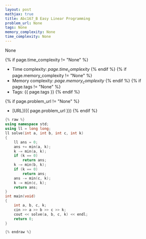 ```yaml
---
layout: post
mathjax: true
title: Abc167_B Easy Linear Programming
problem_url: None
tags: None
memory_complexity: None
time_complexity: None
---
```


None


{% if page.time_complexity != "None" %}
- Time complexity: ${{ page.time_complexity }}$
{% endif %}
{% if page.memory_complexity != "None" %}
- Memory complexity: ${{ page.memory_complexity }}$
{% endif %}
{% if page.tags != "None" %}
- Tags: {{ page.tags }}
{% endif %}

{% if page.problem_url != "None" %}
- [URL]({{ page.problem_url }})
{% endif %}

```cpp
{% raw %}
using namespace std;
using ll = long long;
ll solve(int a, int b, int c, int k)
{
    ll ans = 0;
    ans += min(a, k);
    k -= min(a, k);
    if (k == 0)
        return ans;
    k -= min(b, k);
    if (k == 0)
        return ans;
    ans -= min(c, k);
    k -= min(c, k);
    return ans;
}
int main(void)
{
    int a, b, c, k;
    cin >> a >> b >> c >> k;
    cout << solve(a, b, c, k) << endl;
    return 0;
}

{% endraw %}
```